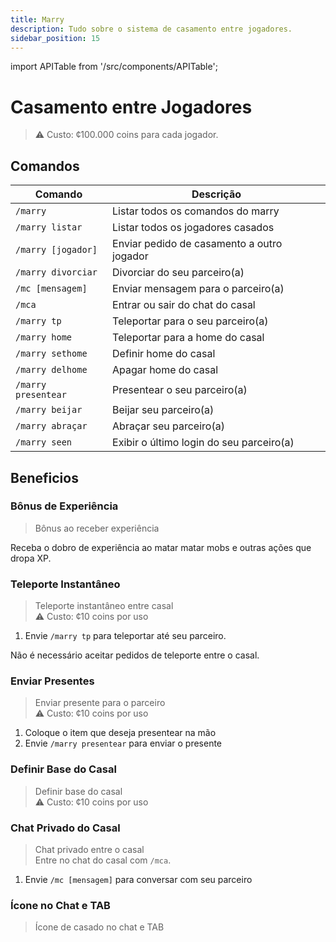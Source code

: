 ```yaml
---
title: Marry
description: Tudo sobre o sistema de casamento entre jogadores.
sidebar_position: 15
---
```


import APITable from '/src/components/APITable';

# Casamento entre Jogadores

> ⚠️ Custo: ¢100.000 coins para cada jogador.

## Comandos

<APITable>

| Comando | Descrição |
| ------- | --------- |
| `/marry` | Listar todos os comandos do marry |
| `/marry listar` | Listar todos os jogadores casados |
| `/marry [jogador]` | Enviar pedido de casamento a outro jogador |
| `/marry divorciar` | Divorciar do seu parceiro(a) |
| `/mc [mensagem]` | Enviar mensagem para o parceiro(a) |
| `/mca` | Entrar ou sair do chat do casal |
| `/marry tp` | Teleportar para o seu parceiro(a) |
| `/marry home` | Teleportar para a home do casal |
| `/marry sethome` | Definir home do casal |
| `/marry delhome` | Apagar home do casal |
| `/marry presentear` | Presentear o seu parceiro(a) |
| `/marry beijar` | Beijar seu parceiro(a) |
| `/marry abraçar` | Abraçar seu parceiro(a) |
| `/marry seen` | Exibir o último login do seu parceiro(a) |

</APITable>

## Beneficios

### Bônus de Experiência

> Bônus ao receber experiência

Receba o dobro de experiência ao matar matar mobs e outras ações que dropa XP.

### Teleporte Instantâneo

> Teleporte instantâneo entre casal  
> ⚠️ Custo: ¢10 coins por uso

1. Envie `/marry tp` para teleportar até seu parceiro.

Não é necessário aceitar pedidos de teleporte entre o casal.

### Enviar Presentes

> Enviar presente para o parceiro  
> ⚠️ Custo: ¢10 coins por uso

1. Coloque o item que deseja presentear na mão
2. Envie `/marry presentear` para enviar o presente


### Definir Base do Casal

> Definir base do casal  
> ⚠️ Custo: ¢10 coins por uso

### Chat Privado do Casal

> Chat privado entre o casal  
> Entre no chat do casal com `/mca`.

1. Envie `/mc [mensagem]` para conversar com seu parceiro

### Ícone no Chat e TAB

> Ícone de casado no chat e TAB